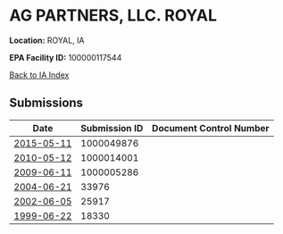# AG PARTNERS, LLC.  ROYAL

**Location:** ROYAL, IA

**EPA Facility ID:** 100000117544

[Back to IA Index](../../index.md)

## Submissions

| Date | Submission ID | Document Control Number |
|------|--------------|-------------------------|
| [2015-05-11](submissions/1000049876.md) | 1000049876 |  |
| [2010-05-12](submissions/1000014001.md) | 1000014001 |  |
| [2009-06-11](submissions/1000005286.md) | 1000005286 |  |
| [2004-06-21](submissions/33976.md) | 33976 |  |
| [2002-06-05](submissions/25917.md) | 25917 |  |
| [1999-06-22](submissions/18330.md) | 18330 |  |
